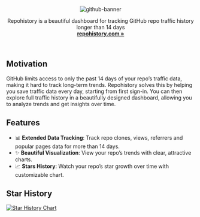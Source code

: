 <div align="center">
  
![github-banner](https://github.com/user-attachments/assets/ed888af7-14fa-42cc-9695-2bc887b7531a)

Repohistory is a beautiful dashboard for tracking GitHub repo traffic history longer than 14 days<br/>
**[repohistory.com »](https://repohistory.com)**

</div>
<br/>

## Motivation

GitHub limits access to only the past 14 days of your repo’s traffic data, making it hard to track long-term trends. Repohistory solves this by helping you save traffic data every day, starting from first sign-in. You can then explore full traffic history in a beautifully designed dashboard, allowing you to analyze trends and get insights over time.

## Features

- 📊 **Extended Data Tracking**: Track repo clones, views, referrers and popular pages data for more than 14 days.
- ✨ **Beautiful Visualization**: View your repo’s trends with clear, attractive charts.
- 📈 **Stars History**: Watch your repo’s star growth over time with customizable chart.

## Star History

[![Star History Chart](https://app.repohistory.com/api/svg?repo=repohistory/repohistory&type=Date&theme=dark&transparent=false&color=62C3F8)](https://app.repohistory.com/star-history)

